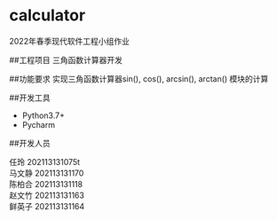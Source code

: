 # calculator
2022年春季现代软件工程小组作业

##工程项目
三角函数计算器开发

##功能要求
实现三角函数计算器sin(), cos(), arcsin(), arctan() 模块的计算

##开发工具
- Python3.7+
- Pycharm

##开发人员

任玲   202113131075t<br />
马文静 202113131170<br />
陈柏合 202113131118<br />
赵文竹 202113131163<br />
鲜英子 202113131164<br />​
